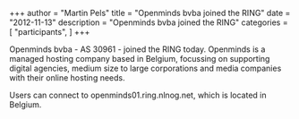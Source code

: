+++
author = "Martin Pels"
title = "Openminds bvba joined the RING"
date = "2012-11-13"
description = "Openminds bvba joined the RING"
categories = [
    "participants",
]
+++

Openminds bvba - AS 30961 - joined the RING today. Openminds is a managed hosting company based in Belgium, focussing on supporting digital agencies, medium size to large corporations and media companies with their online hosting needs.

Users can connect to openminds01.ring.nlnog.net, which is located in Belgium.

